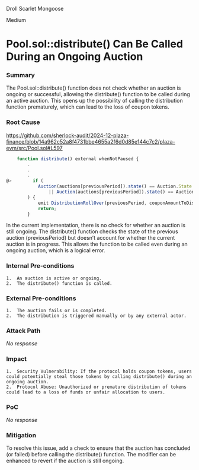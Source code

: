 Droll Scarlet Mongoose

Medium

# Pool.sol::distribute() Can Be Called During an Ongoing Auction

### Summary

The Pool.sol::distribute() function does not check whether an auction is ongoing or successful, allowing the distribute() function to be called during an active auction. This opens up the possibility of calling the distribution function prematurely, which can lead to the loss of coupon tokens.

### Root Cause

https://github.com/sherlock-audit/2024-12-plaza-finance/blob/14a962c52a8f4731bbe4655a2f6d0d85e144c7c2/plaza-evm/src/Pool.sol#L597

```javascript
    function distribute() external whenNotPaused {
        .
        .
        .
@>        if (
            Auction(auctions[previousPeriod]).state() == Auction.State.FAILED_POOL_SALE_LIMIT
                || Auction(auctions[previousPeriod]).state() == Auction.State.FAILED_UNDERSOLD
        ) {
            emit DistributionRollOver(previousPeriod, couponAmountToDistribute);
            return;
        }
```

In the current implementation, there is no check for whether an auction is still ongoing. The distribute() function checks the state of the previous auction (previousPeriod) but doesn’t account for whether the current auction is in progress. This allows the function to be called even during an ongoing auction, which is a logical error.

### Internal Pre-conditions

	1.	An auction is active or ongoing.
	2.	The distribute() function is called.

### External Pre-conditions

	1.	The auction fails or is completed.
	2.	The distribution is triggered manually or by any external actor.

### Attack Path

_No response_

### Impact

	1.	Security Vulnerability: If the protocol holds coupon tokens, users could potentially steal those tokens by calling distribute() during an ongoing auction.
	2.	Protocol Abuse: Unauthorized or premature distribution of tokens could lead to a loss of funds or unfair allocation to users.

### PoC

_No response_

### Mitigation

To resolve this issue, add a check to ensure that the auction has concluded (or failed) before calling the distribute() function. The modifier can be enhanced to revert if the auction is still ongoing.

